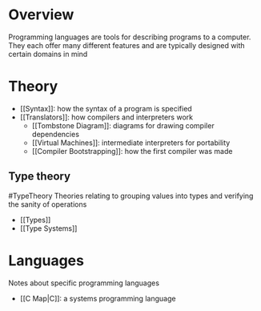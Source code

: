 # Overview
Programming languages are tools for describing programs to a computer. They each offer many different features and are typically designed with certain domains in mind

# Theory
- [[Syntax]]: how the syntax of a program is specified
- [[Translators]]: how compilers and interpreters work
	- [[Tombstone Diagram]]: diagrams for drawing compiler dependencies
	- [[Virtual Machines]]: intermediate interpreters for portability
	- [[Compiler Bootstrapping]]: how the first compiler was made

## Type theory
#TypeTheory
Theories relating to grouping values into types and verifying the sanity of operations

- [[Types]]
- [[Type Systems]]

# Languages
Notes about specific programming languages

- [[C Map|C]]: a systems programming language